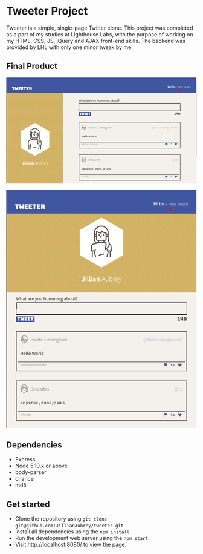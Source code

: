 # Tweeter Project

Tweeter is a simple, single-page Twitter clone. This project was completed as a part of my studies at Lighthouse Labs, with the purpose of working on my HTML, CSS, JS, jQuery and AJAX front-end skills. The backend was provided by LHL with only one minor tweak by me.

## Final Product

!["Screenshot of desktop view"](https://github.com/JillianAubrey/tweeter/blob/master/docs/desktop-view.png?raw=true)

!["Screenshot of table view"](https://github.com/JillianAubrey/tweeter/blob/master/docs/tablet-view.png?raw=true)

## Dependencies

- Express
- Node 5.10.x or above
- body-parser
- chance
- md5

## Get started

- Clone the repository using `git clone git@github.com:JillianAubrey/tweeter.git`
- Install all dependencies using the `npm install`.
- Run the development web server using the `npm start`.
- Visit http://localhost:8080/ to view the page.
